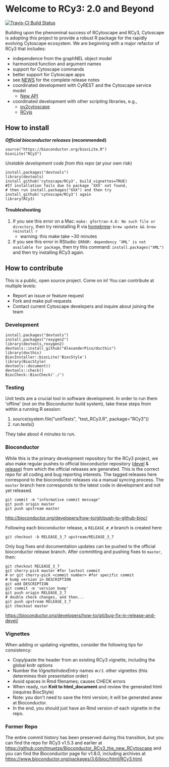 # Welcome to RCy3: 2.0 and Beyond
[![Travis-CI Build Status](https://travis-ci.org/cytoscape/RCy3.svg?branch=master)](https://travis-ci.org/cytoscape/RCy3)

Building upon the phenominal success of RCytoscape and RCy3, Cytoscape is adopting 
this project to provide a robust R package for the rapidly evolving Cytoscape 
ecosystem. We are beginning with a major refactor of RCy3 that includes:

* independence from the graphNEL object model
* harmonized function and argument names
* support for Cytoscape commands
* better support for Cytoscape apps
* see [NEWS](NEWS) for the complete release notes
* coordinated development with CyREST and the Cytoscape service model
  * [New API](https://github.com/cytoscape/cyREST/issues?utf8=✓&q=milestone%3A*+label%3A%22new+API%22+is%3A*)
* coordinated development with other scripting libraries, e.g., 
  * [py2cytoscape](https://github.com/cytoscape/py2cytoscape)
  * [RCyjs](http://bioconductor.org/packages/release/bioc/html/RCyjs.html)

## How to install
**_Official bioconductor releases_ (recommended)**
```
source("https://bioconductor.org/biocLite.R")
biocLite("RCy3")
```

_Unstable development code from this repo_ (at your own risk)
```
install.packages("devtools")
library(devtools)
install_github('cytoscape/RCy3', build_vignettes=TRUE)
#If installation fails due to package 'XXX' not found,
# then run install.packages("XXX") and then try install_github('cytoscape/RCy3') again
library(RCy3)
```

#### Troubleshooting
1. If you see this error on a Mac: ```make: gfortran-4.8: No such file or directory```, then try reinstalling R via [homebrew](https://brew.sh/): ```brew update && brew reinstall r```
   * warning: this make take ~30 minutes
2. If you see this error in RStudio: ```ERROR: dependency ‘XML’ is not available for package```, then try this command: ```install.packages("XML")``` and then try installing RCy3 again.

## How to contribute
This is a public, open source project. Come on in! You can contribute at multiple levels:

* Report an issue or feature request
* Fork and make pull requests
* Contact current Cytoscape developers and inquire about joining the team

### Development
```
install.packages("devtools")
install.packages("roxygen2") 
library(devtools,roxygen2)
devtools::install_github("AlexanderPico/docthis")
library(docthis)
BiocInstaller::biocLite('BiocStyle')
library(BiocStyle)
devtools::document()
devtools::check()
BiocCheck::BiocCheck('./')
```

### Testing
Unit tests are a crucial tool in software development.
In order to run them 'offline' (not on the Bioconductor build system),
take these steps from within a running R session:

  1) source(system.file("unitTests", "test_RCy3.R", package="RCy3"))
  2) run.tests()

They take about 4 minutes to run.

### Bioconductor
While this is the primary development repository for the RCy3 project, we also make regular pushes to official bioconductor repository ([devel](http://bioconductor.org/packages/devel/bioc/html/RCy3.html) & [release](http://bioconductor.org/packages/release/bioc/html/RCy3.html)) from which the official releases are generated. This is the correct repo for all coding and bug reporting interests. The tagged releases here correspond to the bioconductor releases via a manual syncing process. The `master` branch here corresponds to the latest code in development and not yet released. 

```
git commit -m "informative commit message"
git push origin master
git push upstream master
```
http://bioconductor.org/developers/how-to/git/push-to-github-bioc/

Following each bioconductor release, a `RELEASE_#_#` branch is created here:

```
git checkout -b RELEASE_3_7 upstream/RELEASE_3_7
```

Only bug fixes and documentation updates can be pushed to the official bioconductor release branch. After committing and pushing fixes to `master`, then:

```
git checkout RELEASE_3_7
git cherry-pick master #for lastest commit
# or git cherry-pick <commit number> #for specific commit
# bump version in DESCRIPTION
git add DESCRIPTION
git commit -m 'version bump'
git push origin RELEASE_3_7
# double check changes, and then...
git push upstream RELEASE_3_7
git checkout master
```

https://bioconductor.org/developers/how-to/git/bug-fix-in-release-and-devel/

### Vignettes
When adding or updating vignettes, consider the following tips for consistency:
* Copy/paste the header from an existing RCy3 vignette, including the global knitr options
* Number the *VignetteIndexEntry* names w.r.t. other vignettes (this determines their presentation order)
* Avoid spaces in Rmd filenames; causes CHECK errors
* When ready, run **Knit to html_document** and review the generated html (requires BiocStyle)
* Note: you don't need to save the html version; it will be generated anew at Bioconductor.
* In the end, you should just have an Rmd version of each vignette in the repo.

### Former Repo
The entire commit history has been preserved during this transition, but you can find the repo for RCy3 v1.5.3 and earlier
at https://github.com/tmuetze/Bioconductor_RCy3_the_new_RCytoscape and you can find the Bioconductor
page for v1.8.0, including archives at https://www.bioconductor.org/packages/3.6/bioc/html/RCy3.html.
